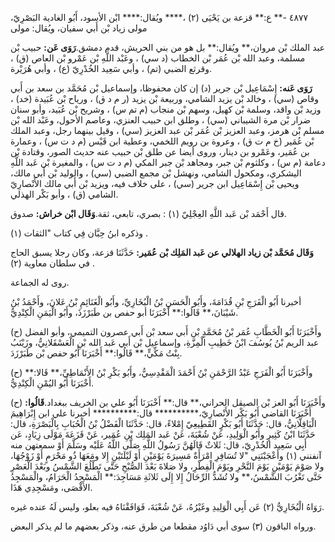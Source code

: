 ٤٨٧٧ -** ع:** قزعة بن يَحْيَى (٢) ،**** ويُقال:**** ابْن الأسود، أَبُو الغادية البَصْرِيّ، مولى زياد بْن أَبي سفيان، ويُقال: مولى

عبد الملك بْن مروان،** ويُقال:** بل هو من بني الحريش، قدم دمشق.**رَوَى عَن:** حبيب بْن مسلمة، وعبد الله بْن عُمَر بْن الخطاب (د سي) ، وعَبْد اللَّهِ بْن عَمْرو بْن العاص (ق) ، وقرثع الضبي (تم) ، وأبي سَعِيد الخُدْرِيّ (ع) ، وأبي هُرَيْرة.

**رَوَى عَنه:** إِسْمَاعِيل بْن جرير (د) إن كان محفوظا، وإسماعيل بْن مُحَمَّد بن سعد بن أَبي وقاص (سي) ، وخالد بْن يزيد الشامي، وربيعة بْن يزيد (ر م د ق) ، ورياح بْن عُبَيدة (خد) ، وزيد بْن واقد، وسلمة بْن كهيل، وسهم بْن منجاب (م تم س) ، وشريح بْن عُبَيد، وأبو سنان ضرار بْن مرة الشيباني (سي) ، وطلق ابن حبيب العنزي، وعاصم الأحول، وعَبْد الله بْن مسلم بْن هرمز، وعبد العزيز بْن عُمَر بْن عبد العزيز (سي) ، وقيل بينهما رجل، وعبد الملك بْن عُمَير (خ م ت ق) ، وعروة بن رويم اللخمي، وعطية ابن قَيْس (م د ت س) ، وعمارة بن عُمَير، وعَمْرو بن دينار، وروى أيضا عن طلق بْن حبيب عنه حديث الصور، وقتادة بْن دعامة (م س) ، وكلثوم بْن جبر، ومجاهد بْن جبر المكي (م د ت س) ، والمغيرة بْن عَبد اللَّهِ اليشكري، ومكحول الشامي، ونهشل بْن مجمع الضبي (سي) ، والوليد بْن أَبي مالك، ويحيى بْن إِسْمَاعِيل ابن جرير (سي) ، على خلاف فيه، ويزيد بْن أَبي مالك الأَنْصارِيّ الشامي (ق) ، وأبو بَكْر الهذلي.

قال أَحْمَد بْن عَبد اللَّهِ العِجْلِيّ (١) : بصري، تابعي، ثقة.**وَقَال ابْن خراش:** صدوق.

وذكره ابنُ حِبَّان فِي كتاب "الثقات (١) .

**وَقَال مُحَمَّد بْن زياد الهلالي عن عَبد المَلِك بْن عُمَير:** حَدَّثَنَا قزعة، وكان رجلا يسبق الحاج في سلطان معاوية (٢) .

روى له الجماعة.

أخبرنا أَبُو الْفَرَجِ بْنِ قُدَامَةَ، وأَبُو الْحَسَنِ بْنُ الْبُخَارِيِّ، وأَبُو الْغَنَائِمِ بْنُ عَلانَ، وأَحْمَدُ بْنُ شَيْبَانَ،** قَالُوا:** أَخْبَرَنَا أبو حفص بن طَبَرْزَذَ، وأَبُو الْيَمَنِ الْكِنْدِيُّ.

(ح) وأَخْبَرَنَا أَبُو الْخَطَّابِ عُمَر بْنُ مُحَمَّدٍ بْن أَبي سعد بْن أَبي عصرون التميمي، وأبو الفضل عبد الريم بْنُ يُوسُفَ ابْنُ خَطِيبِ الْمِزَّةِ، وإسماعيل بْن أَبي عَبد الله بْنِ الْعَسْقَلانِيُّ، وزَيْنَبُ بِنْتُ مَكِّيٍّ،** قَالُوا:** أَخْبَرَنَا أَبُو حفص بْن طَبَرْزَدَ.

(ح) وأَخْبَرَنَا أَبُو الْفَرَجِ عَبْدُ الرَّحْمَنِ بْنُ أَحْمَدَ الْمَقْدِسِيُّ، وأَبُو بَكْرِ بْنُ الأَنْمَاطِيِّ،** قَالا:** أَخْبَرَنَا أَبُو اليُمْنِ الْكِنْدِيُّ.

(ح) وأَخْبَرَنَا أَبُو العز بْن الصيقل الحراني،** قال:** أَخْبَرَنَا أَبُو علي بن الخريف ببغداد.**قَالُوا:** أَخْبَرَنَا القاضي أَبُو بَكْر الأَنْصارِيّ،********** قال:********** أخبرنا علي ابن إِبْرَاهِيمَ الْبَاقِلَّانِيُّ، قال: حَدَّثَنَا أَبُو بَكْرٍ القَطِيعِيّ إِمْلاءً، قال: حَدَّثَنَا الْفَضْلُ بْنُ الْحُبَابِ بِالْبَصْرَةِ، قال: حَدَّثَنَا ابْنُ كَثِيرٍ وأَبُو الْوَلِيدِ، عَنْ شُعْبَةَ، عَنْ عَبد المَلِك بْنِ عُمَير، عَنْ قَزَعَةَ مَوْلَى زِيَادٍ، عَن أَبِي سَعِيد الخُدْرِيّ، قال: ثَلاثٌ قَالَهُنَّ رَسُولُ اللَّهِ صَلَّى اللَّهُ عَلَيْه وسَلَّمَ أَوْ سمعتهن منه آنفنني (١) وأَعْجَبْنَنِي "لا تُسَافِرِ امْرَأَةٌ مَسِيرَةَ يَوْمَيْنِ أَوْ لَيْلَتَيْنِ إِلا ومَعَهَا ذُو مَحْرَمٍ أَوْ زَوْجُهَا، ولا صَوْمَ يَوْمَيْنِ يَوْمَ النَّحْرِ ويَوْمَ الْفِطْرِ، ولا صَلاةَ بَعْدَ الصُّبْحِ حَتَّى تَطْلُعَ الشَّمْسُ وبَعْدَ الْعَصْرِ حَتَّى تَغْرُبَ الشَّمْسُ،** ولا تُشَدُّ الرِّحَالُ إِلا إِلَى ثَلاثَةِ مَسَاجِدَ:** الْمَسْجِدُ الْحَرَامُ، والْمَسْجِدُ الأَقْصَى، ومَسْجِدِي هَذَا.

رَوَاهُ الْبُخَارِيُّ (٢) عَن أَبِي الْوَلِيدِ وغَيْرُهُ، عَنْ شُعْبَةَ، فَوَافَقْنَاهُ فيه بعلو، وليس لَهُ عنده غيره.

ورواه الباقون (٣) سوى أبي دَاوُد مقطعا من طرق عنه، وذكر بعضهم ما لم يذكر البعض.